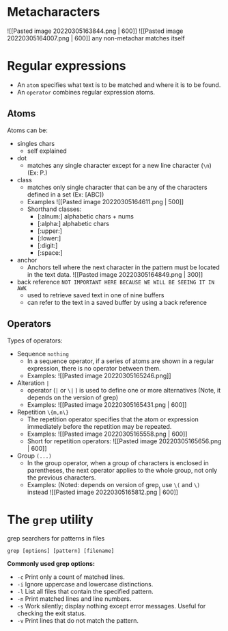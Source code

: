 # Metacharacters
![[Pasted image 20220305163844.png | 600]]
	![[Pasted image 20220305164007.png | 600]]
any non-metachar matches itself

# Regular expressions
- An `atom` specifies what text is to be matched and where it is to be found.
- An `operator` combines regular expression atoms.

## Atoms
Atoms can be:
- singles chars
	- self explained
- dot
	- matches any single character except for a new line character (`\n`) (Ex: P.)
- class
	- matches only single character that can be any of the characters defined in a set (Ex: [ABC])
	- Examples
	![[Pasted image 20220305164611.png | 500]]
	- Shorthand classes:
		- [:alnum:] alphabetic chars + nums
		- [:alpha:] alphabetic chars
		- [:upper:]
		- [:lower:]
		- [:digit:]
		- [:space:]
- anchor
	- Anchors tell where the next character in the pattern must be located in the text data.
	![[Pasted image 20220305164849.png | 300]]
- back reference `NOT IMPORTANT HERE BECAUSE WE WILL BE SEEING IT IN AWK`
	- used to retrieve saved text in one of nine buffers
	- can refer to the text in a saved buffer by using a back reference

## Operators
Types of operators:
- Sequence `nothing`
	- In a sequence operator, if a series of atoms are shown in a regular expression, there is no operator between them.
	- Examples:
	![[Pasted image 20220305165246.png]]
- Alteration `|`
	- operator (`|` or `\|` ) is used to define one or more alternatives (Note, it depends on the version of grep)
	- Examples:
		![[Pasted image 20220305165431.png | 600]]
- Repetition `\{m,n\}`
	- The repetition operator specifies that the atom or expression immediately before the repetition may be repeated.
	- Examples:
	![[Pasted image 20220305165558.png | 600]]
	- Short for repetition operators:
	![[Pasted image 20220305165656.png | 600]]
- Group `(...)`
	- In the group operator, when a group of characters is enclosed in parentheses, the next operator applies to the whole group, not only the previous characters.
	- Examples: (Noted: depends on version of grep, use `\(` and `\)` instead
	![[Pasted image 20220305165812.png | 600]]

# The `grep` utility
grep searchers for patterns in files
```
grep [options] [pattern] [filename]
```

**Commonly used grep options:**
 - `-c` Print only a count of matched lines.
 - `-i` Ignore uppercase and lowercase distinctions.
 - `-l` List all files that contain the specified pattern.
 - `-n` Print matched lines and line numbers.
 - `-s` Work silently; display nothing except error messages. Useful for checking the exit status.
 - `-v` Print lines that do not match the pattern.